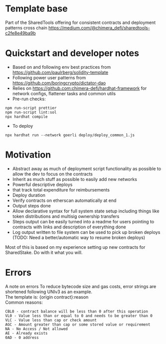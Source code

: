 # Template base

Part of the SharedTools offering for consistent contracts and deployment patterns cross chain
https://medium.com/@chimera_defi/sharedtools-c2fe8e49ba9b

# Quickstart and developer notes

- Based on and following env best practices from https://github.com/paulrberg/solidity-template
- Following power user patterns from https://github.com/boringcrypto/dictator-dao
- Relies on https://github.com:chimera-defi/hardhat-framework for network configs, flattener tasks and common utils
- Pre-run checks:

```
npm run-script prettier
npm run-script lint:sol
npx hardhat compile
```

- To deploy

```
npx hardhat run --network goerli deploy/deploy_common_1.js
```

# Motivation

- Abstract away as much of deployment script functionality as possible to allow the dev to focus on the contracts
- Inherit as much stuff as possible to easily add new networks
- Powerful descriptive deploys
- that track total expenditure for reimbursements
- Deploy duration
- Verify contracts on etherscan automatically at end
- Output steps done
- Allow declarative syntax for full system state setup including things like token distributions and multisig ownership transfers
- Steps output can be easily turned into a readme for users pointing to contracts with links and description of everything done
- Log output written to file system can be used to pick up broken deploys (TODO: Need a better/automatic way to resume broken deploys)

Most of this is based on my experience setting up new contracts for SharedStake. Do with it what you will.

# Errors

A note on errors
To reduce bytecode size and gas costs, error strings are shortened following UNIv3 as an example.  
The template is: {origin contract}:reason  
Common reasons:

```
CBL0 - contract balance will be less than 0 after this operation
VL0 - Value less than or equal to 0 and needs to be greater than 0
VLC - Value less than cap or check amount
AGC - Amount greater than cap or some stored value or requirement
NA - No Access / Not allowed
AE - Already exists
0AD - 0 address
```
